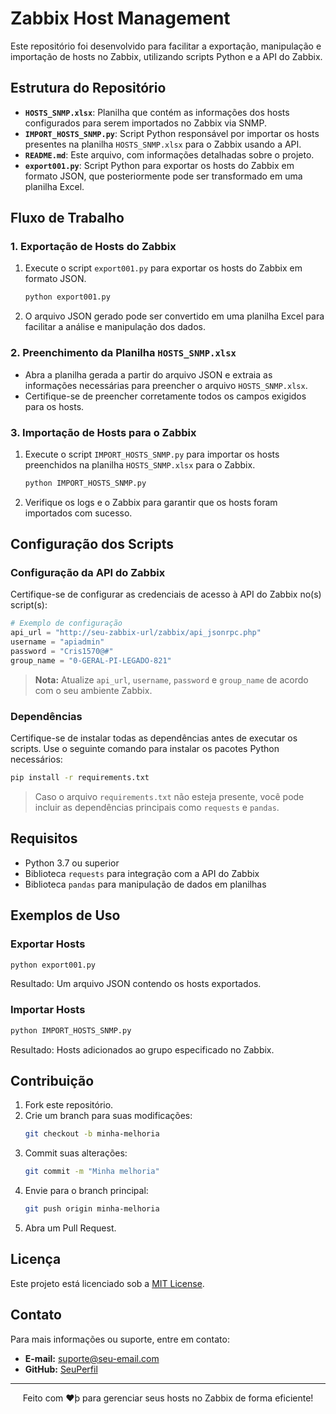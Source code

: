 # Zabbix Host Management

Este repositório foi desenvolvido para facilitar a exportação, manipulação e importação de hosts no Zabbix, utilizando scripts Python e a API do Zabbix.

## Estrutura do Repositório

- **`HOSTS_SNMP.xlsx`**: Planilha que contém as informações dos hosts configurados para serem importados no Zabbix via SNMP.
- **`IMPORT_HOSTS_SNMP.py`**: Script Python responsável por importar os hosts presentes na planilha `HOSTS_SNMP.xlsx` para o Zabbix usando a API.
- **`README.md`**: Este arquivo, com informações detalhadas sobre o projeto.
- **`export001.py`**: Script Python para exportar os hosts do Zabbix em formato JSON, que posteriormente pode ser transformado em uma planilha Excel.

## Fluxo de Trabalho

### 1. Exportação de Hosts do Zabbix
1. Execute o script `export001.py` para exportar os hosts do Zabbix em formato JSON.
   ```bash
   python export001.py
   ```
2. O arquivo JSON gerado pode ser convertido em uma planilha Excel para facilitar a análise e manipulação dos dados.

### 2. Preenchimento da Planilha `HOSTS_SNMP.xlsx`
- Abra a planilha gerada a partir do arquivo JSON e extraia as informações necessárias para preencher o arquivo `HOSTS_SNMP.xlsx`.
- Certifique-se de preencher corretamente todos os campos exigidos para os hosts.

### 3. Importação de Hosts para o Zabbix
1. Execute o script `IMPORT_HOSTS_SNMP.py` para importar os hosts preenchidos na planilha `HOSTS_SNMP.xlsx` para o Zabbix.
   ```bash
   python IMPORT_HOSTS_SNMP.py
   ```
2. Verifique os logs e o Zabbix para garantir que os hosts foram importados com sucesso.

## Configuração dos Scripts

### Configuração da API do Zabbix
Certifique-se de configurar as credenciais de acesso à API do Zabbix no(s) script(s):

```python
# Exemplo de configuração
api_url = "http://seu-zabbix-url/zabbix/api_jsonrpc.php"
username = "apiadmin"
password = "Cris1570@#"
group_name = "0-GERAL-PI-LEGADO-821"
```
> **Nota:** Atualize `api_url`, `username`, `password` e `group_name` de acordo com o seu ambiente Zabbix.

### Dependências
Certifique-se de instalar todas as dependências antes de executar os scripts. Use o seguinte comando para instalar os pacotes Python necessários:

```bash
pip install -r requirements.txt
```
> Caso o arquivo `requirements.txt` não esteja presente, você pode incluir as dependências principais como `requests` e `pandas`.

## Requisitos

- Python 3.7 ou superior
- Biblioteca `requests` para integração com a API do Zabbix
- Biblioteca `pandas` para manipulação de dados em planilhas

## Exemplos de Uso

### Exportar Hosts
```bash
python export001.py
```
Resultado: Um arquivo JSON contendo os hosts exportados.

### Importar Hosts
```bash
python IMPORT_HOSTS_SNMP.py
```
Resultado: Hosts adicionados ao grupo especificado no Zabbix.

## Contribuição

1. Fork este repositório.
2. Crie um branch para suas modificações:
   ```bash
   git checkout -b minha-melhoria
   ```
3. Commit suas alterações:
   ```bash
   git commit -m "Minha melhoria"
   ```
4. Envie para o branch principal:
   ```bash
   git push origin minha-melhoria
   ```
5. Abra um Pull Request.

## Licença

Este projeto está licenciado sob a [MIT License](LICENSE).

## Contato

Para mais informações ou suporte, entre em contato:

- **E-mail:** suporte@seu-email.com
- **GitHub:** [SeuPerfil](https://github.com/SeuPerfil)

---

<p align="center">Feito com ❤þ para gerenciar seus hosts no Zabbix de forma eficiente!</p>

